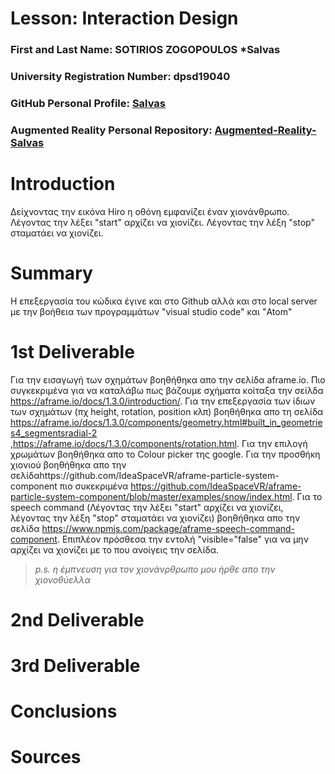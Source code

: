 # Lesson: Interaction Design

### First and Last Name: SOTIRIOS ZOGOPOULOS *Salvas
### University Registration Number: dpsd19040
### GitHub Personal Profile: [Salvas](https://github.com/sotoszogos)
### Augmented Reality Personal Repository: [Augmented-Reality-Salvas](https://github.com/sotoszogos/Augmented-Reality)

# Introduction
Δείχνοντας την εικόνα Hiro η οθόνη εμφανίζει έναν χιονάνθρωπο. Λέγοντας την λέξει "start" αρχίζει να χιονίζει. Λέγοντας την λέξη "stop" σταματάει να χιονίζει.
# Summary
Η επεξεργασία του κώδικα έγινε και στο Github αλλά και στο local server με την βοήθεια των προγραμμάτων "visual studio code" και "Atom"

# 1st Deliverable
Για την εισαγωγή των σχημάτων βοηθήθηκα απο την σελίδα aframe.io. Πιο συγκεκριμένα για να καταλάβω πως βάζουμε σχήματα κοίταξα την σείλδα https://aframe.io/docs/1.3.0/introduction/. Για την επεξεργασία των ίδιων των σχημάτων (πχ height, rotation, position κλπ) βοηθήθηκα απο τη σελίδα https://aframe.io/docs/1.3.0/components/geometry.html#built_in_geometries4_segmentsradial-2 ,https://aframe.io/docs/1.3.0/components/rotation.html. Για την επιλογή χρωμάτων βοηθήθηκα απο το Colour picker της google. Για την προσθήκη χιονιού βοηθήθηκα απο την σελίδαhttps://github.com/IdeaSpaceVR/aframe-particle-system-component πιο συκεκριμένα https://github.com/IdeaSpaceVR/aframe-particle-system-component/blob/master/examples/snow/index.html. Για το speech command (Λέγοντας την λέξει "start" αρχίζει να χιονίζει, λέγοντας την λέξη "stop" σταματάει να χιονίζει) βοηθήθηκα απο την σελίδα https://www.npmjs.com/package/aframe-speech-command-component. Επιπλέον πρόσθεσα την εντολή "visible="false" για να μην αρχίζει να χιονίζει με το που ανοίγεις την σελίδα.

>*p.s. η έμπνευση για τον χιονάνρθρωπο μου ήρθε απο την χιονοθύελλα*

# 2nd Deliverable


# 3rd Deliverable 


# Conclusions


# Sources

